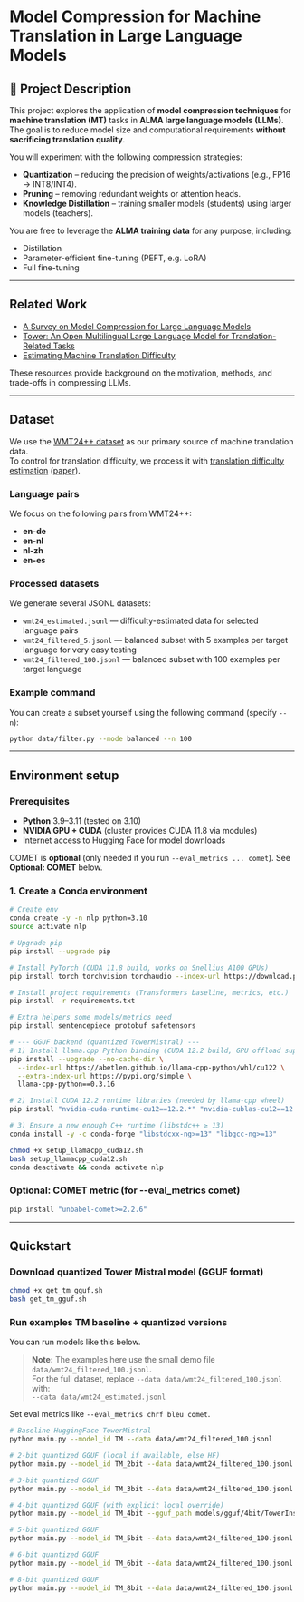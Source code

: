 # Model Compression for Machine Translation in Large Language Models

## 📖 Project Description
This project explores the application of **model compression techniques** for **machine translation (MT)** tasks in **ALMA large language models (LLMs)**.  
The goal is to reduce model size and computational requirements **without sacrificing translation quality**.

You will experiment with the following compression strategies:
- **Quantization** – reducing the precision of weights/activations (e.g., FP16 → INT8/INT4).
- **Pruning** – removing redundant weights or attention heads.
- **Knowledge Distillation** – training smaller models (students) using larger models (teachers).

You are free to leverage the **ALMA training data** for any purpose, including:
- Distillation
- Parameter-efficient fine-tuning (PEFT, e.g. LoRA)
- Full fine-tuning

---

## Related Work
- [A Survey on Model Compression for Large Language Models](https://arxiv.org/abs/2307.03172)  
- [Tower: An Open Multilingual Large Language Model for Translation-Related Tasks](https://arxiv.org/abs/2402.17733)
- [Estimating Machine Translation Difficulty](https://arxiv.org/abs/2508.10175)

These resources provide background on the motivation, methods, and trade-offs in compressing LLMs.

---

## Dataset

We use the [WMT24++ dataset](https://huggingface.co/datasets/google/wmt24pp) as our primary source of machine translation data.  
To control for translation difficulty, we process it with [translation difficulty estimation](https://github.com/zouharvi/translation-difficulty-estimation) ([paper](https://arxiv.org/abs/2508.10175)).

### Language pairs
We focus on the following pairs from WMT24++:
- **en-de**
- **en-nl**
- **nl-zh**
- **en-es**

### Processed datasets
We generate several JSONL datasets:
- `wmt24_estimated.jsonl` — difficulty-estimated data for selected language pairs  
- `wmt24_filtered_5.jsonl` — balanced subset with 5 examples per target language for very easy testing
- `wmt24_filtered_100.jsonl` — balanced subset with 100 examples per target language  

### Example command
You can create a subset yourself using the following command (specify `--n`):
```bash
python data/filter.py --mode balanced --n 100
```

---

## Environment setup

### Prerequisites
- **Python** 3.9–3.11 (tested on 3.10)
- **NVIDIA GPU + CUDA** (cluster provides CUDA 11.8 via modules)
- Internet access to Hugging Face for model downloads

COMET is **optional** (only needed if you run `--eval_metrics ... comet`). See **Optional: COMET** below.

### 1. Create a Conda environment

```bash
# Create env
conda create -y -n nlp python=3.10
source activate nlp

# Upgrade pip
pip install --upgrade pip

# Install PyTorch (CUDA 11.8 build, works on Snellius A100 GPUs)
pip install torch torchvision torchaudio --index-url https://download.pytorch.org/whl/cu118

# Install project requirements (Transformers baseline, metrics, etc.)
pip install -r requirements.txt

# Extra helpers some models/metrics need
pip install sentencepiece protobuf safetensors

# --- GGUF backend (quantized TowerMistral) ---
# 1) Install llama.cpp Python binding (CUDA 12.2 build, GPU offload support)
pip install --upgrade --no-cache-dir \
  --index-url https://abetlen.github.io/llama-cpp-python/whl/cu122 \
  --extra-index-url https://pypi.org/simple \
  llama-cpp-python==0.3.16

# 2) Install CUDA 12.2 runtime libraries (needed by llama-cpp wheel)
pip install "nvidia-cuda-runtime-cu12==12.2.*" "nvidia-cublas-cu12==12.2.*"

# 3) Ensure a new enough C++ runtime (libstdc++ ≥ 13)
conda install -y -c conda-forge "libstdcxx-ng>=13" "libgcc-ng>=13"

chmod +x setup_llamacpp_cuda12.sh
bash setup_llamacpp_cuda12.sh
conda deactivate && conda activate nlp
```

### Optional: COMET metric (for --eval_metrics comet)

```bash
pip install "unbabel-comet>=2.2.6"
```

---

## Quickstart

### Download quantized Tower Mistral model (GGUF format)

```bash
chmod +x get_tm_gguf.sh
bash get_tm_gguf.sh
```

### Run examples TM baseline + quantized versions

You can run models like this below.
> **Note:** The examples here use the small demo file `data/wmt24_filtered_100.jsonl`.  
> For the full dataset, replace `--data data/wmt24_filtered_100.jsonl` with:  
> `--data data/wmt24_estimated.jsonl`

Set eval metrics like `--eval_metrics chrf bleu comet`.

```bash
# Baseline HuggingFace TowerMistral
python main.py --model_id TM --data data/wmt24_filtered_100.jsonl

# 2-bit quantized GGUF (local if available, else HF)
python main.py --model_id TM_2bit --data data/wmt24_filtered_100.jsonl --n_gpu_layers 40

# 3-bit quantized GGUF
python main.py --model_id TM_3bit --data data/wmt24_filtered_100.jsonl --n_gpu_layers 40

# 4-bit quantized GGUF (with explicit local override)
python main.py --model_id TM_4bit --gguf_path models/gguf/4bit/TowerInstruct-Mistral-7B-v0.2-Q4_K_M.gguf --data data/wmt24_filtered_100.jsonl --n_gpu_layers 40

# 5-bit quantized GGUF
python main.py --model_id TM_5bit --data data/wmt24_filtered_100.jsonl --n_gpu_layers 40

# 6-bit quantized GGUF
python main.py --model_id TM_6bit --data data/wmt24_filtered_100.jsonl --n_gpu_layers 40

# 8-bit quantized GGUF
python main.py --model_id TM_8bit --data data/wmt24_filtered_100.jsonl --n_gpu_layers 40
```